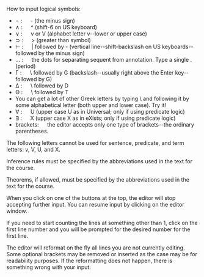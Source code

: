 
How to input logical symbols:
- &#x00AC; : &emsp; - (the minus sign)
-  &#x2227; : &emsp; ^ (shift-6 on US keyboard)
-  &#x2228; : &emsp; v or V (alphabet letter v--lower or upper case)
-  &#x2283; : &emsp; &gt; (greater than symbol)
-  ⊢ : &emsp; | followed by - (vertical line--shift-backslash on US keyboards--followed by the minus sign)
-  ... : &emsp; the dots for separating sequent from annotation. Type a single . (period) 
-  &#x0393; : &emsp; \ followed by G (backslash--usually right above the Enter key--followed by G)
-  &#x0394; : &emsp; \ followed by D
-  &#x0398; : &emsp; \ followed by T
- You can get a lot of other Greek letters by typing \ and following it by some alphabetical letter (both upper and lower case). Try it!
- &#x2200; : &emsp; U (upper case U as in Universal; only if using predicate logic)
- &#x2203; : &emsp; X (upper case X as in eXists; only if using predicate logic)
- brackets: &emsp; the editor accepts only one type of brackets--the ordinary parentheses.


The following letters cannot be used for sentence, predicate, and term letters:
v, V, U, and X.

Inference rules must be specified by the abbreviations used in the text for the course. 

Theorems, if allowed, must be specified by the abbreviations used in the text for the course.

When you click on one of the buttons at the top, the editor will stop accepting further input. You can resume input by clicking on the editor window.

If you need to start counting the lines at something other than 1, click on the first line number and you will be prompted for the desired number for the first line.

The editor will reformat on the fly all lines you are not currently editing. Some optional brackets may be removed or inserted as the case may be for readability purposes. If the reformatting does not happen, there is something wrong with your input.  

